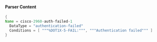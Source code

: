 #### Parser Content
```Java
{
Name = cisco-2960-auth-failed-1
  DataType = "authentication-failed"
  Conditions = [ """%DOT1X-5-FAIL:""", """Authentication failed""" ]
}
```